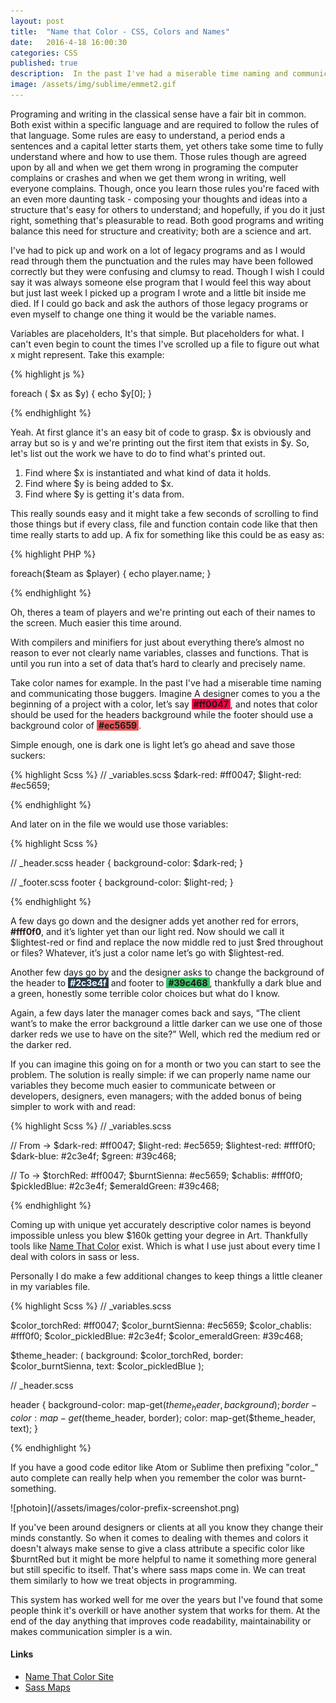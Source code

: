 ```yaml
---
layout: post
title:  "Name that Color - CSS, Colors and Names"
date:   2016-4-18 16:00:30
categories: CSS
published: true
description:  In the past I've had a miserable time naming and communicating those buggers.  Imagine A designer comes to you a the beginning of a project with a color, let’s say#ff0047, and notes that color should be used for the headers background while the footer should use a background color of#ec5659.
image: /assets/img/sublime/emmet2.gif
---
```

<style>.color-names{ font-weight: bold; padding: 0 3px; }</style>

Programing and writing in the classical sense have a fair bit in common.  Both exist within a specific language and are required to follow the rules of that language. Some rules are easy to understand, a period ends a sentences and a capital letter starts them, yet others take some time to fully understand where and how to use them.  Those rules though are agreed upon by all and when we get them wrong in programing the computer complains or crashes and when we get them wrong in writing, well everyone complains.  Though, once you learn those rules you're faced with an even more daunting task - composing your thoughts and ideas into a structure that's easy for others to understand; and hopefully, if you do it just right, something that's pleasurable to read. Both good programs and writing balance this need for structure and creativity; both are a science and art.  

I've had to pick up and work on a lot of legacy programs and as I would read through them the punctuation and the rules may have been followed correctly but they were confusing and clumsy to read.  Though I wish I could say it was always someone else program that I would feel this way about but just last week I picked up a program I wrote and a little bit inside me died. If I could go back and ask the authors of those legacy programs or even myself to change one thing it would be the variable names.

Variables are placeholders, It's that simple.  But placeholders for what.  I can't even begin to count the times I've scrolled up a file to figure out what x might represent. Take this example:


{% highlight js %}

foreach ( $x as $y)
{
	echo $y[0];
}

{% endhighlight %}

Yeah.  At first glance it's an easy bit of code to grasp.  $x is obviously and array but so is y and we're printing out the first item that exists in $y.  So, let's list out the work we have to do to find what's printed out.

1. Find where $x is instantiated and what kind of data it holds.
2. Find where $y is being added to $x.
3. Find where $y is getting it's data from.

This really sounds easy and it might take a few seconds of scrolling to find those things but if every class, file and function contain code like that then time really starts to add up. A fix for something like this could be as easy as:

{% highlight PHP %}

foreach($team as $player)
{
  echo player.name;
}

{% endhighlight %}

Oh, theres a team of players and we're printing out each of their names to the screen.  Much easier this time around.  

With compilers and minifiers for just about everything there’s almost no reason to ever not clearly name variables, classes and functions. That is until you run into a set of data that’s hard to clearly and precisely name.


Take color names for example.  In the past I've had a miserable time naming and communicating those buggers.  Imagine A designer comes to you a the beginning of a project with a color, let’s say <span class="color-names" style="background:#ff0047;">#ff0047</span>, and notes that color should be used for the headers background while the footer should use a background color of <span class="color-names" style="background:#ec5659; ">#ec5659</span>.

Simple enough, one is dark one is light let’s go ahead and save those suckers:

{% highlight Scss %}
// _variables.scss
$dark-red:    #ff0047;
$light-red:     #ec5659;

{% endhighlight %}

And later on in the file we would use those variables:

{% highlight Scss %}

// _header.scss
header { background-color: $dark-red; }

// _footer.scss
footer { background-color: $light-red; }

{% endhighlight %}

A few days go down and the designer adds yet another red for errors, <span style="background-color:#fff0f0; font-weight:bold;">#fff0f0</span>, and it’s lighter yet than our light red. Now should we call it $lightest-red or find and replace the now middle red to just $red throughout or files?  Whatever, it’s just a color name let’s go with $lightest-red.

Another few days go by and the designer asks to change the background of the header to <span class="color-names" style="background:#2c3e4f; color: white; ">#2c3e4f</span> and footer to <span class="color-names" style="background:#39c468;">#39c468</span>, thankfully a dark blue and a green, honestly some terrible color choices but what do I know.

Again, a few days later the manager comes back and says, “The client want’s to make the error background a little darker can we use one of those darker reds we use to have on the site?”  Well, which red the medium red or the darker red.

If you can imagine this going on for a month or two you can start to see the problem.  The solution is really simple: if we can properly name name our variables they become much easier to communicate between or developers, designers, even managers; with the added bonus of being simpler to work with and read:


{% highlight Scss %}
// _variables.scss

// From ->
$dark-red:        #ff0047;
$light-red:       #ec5659;
$lightest-red:    #fff0f0;
$dark-blue:       #2c3e4f;
$green:           #39c468;

// To ->
$torchRed:        #ff0047;
$burntSienna:     #ec5659;
$chablis:         #fff0f0;
$pickledBlue:     #2c3e4f;
$emeraldGreen:    #39c468;

{% endhighlight %}

Coming up with unique yet accurately descriptive color names is beyond impossible unless you blew $160k getting your degree in Art. Thankfully tools like [Name That Color](http://chir.ag/projects/name-that-color) exist.  Which is what I use just about every time I deal with colors in sass or less.

Personally I do make a few additional changes to keep things a little cleaner in my variables file.

{% highlight Scss %}
// _variables.scss

$color_torchRed:        #ff0047;
$color_burntSienna:     #ec5659;
$color_chablis:         #fff0f0;
$color_pickledBlue:     #2c3e4f;
$color_emeraldGreen:    #39c468;

$theme_header: (
  background: $color_torchRed,
  border: $color_burntSienna,
  text: $color_pickledBlue
  );

// _header.scss

header
{
  background-color: map-get($theme_header, background);
  border-color: map-get($theme_header, border);
  color: map-get($theme_header, text);
}

{% endhighlight %}


If you have a good code editor like Atom or Sublime then prefixing "color_" auto complete can really help when you remember the color was burnt-something.

<span style="max-width: 600px; display: block">
  ![photoin](/assets/images/color-prefix-screenshot.png)
</span>

If you've been around designers or clients at all you know they change their minds constantly.  So when it comes to dealing with themes and colors it doesn't always make sense to give a class attribute a specific color like $burntRed but it might be more helpful to name it something more general but still specific to itself. That's where sass maps come in. We can treat them similarly to how we treat objects in programming.


This system has worked well for me over the years but I've found that some people think it's overkill or have another system that works for them.  At the end of the day anything that improves code readability, maintainability or makes communication simpler is a win.


#### Links
* [Name That Color Site](http://chir.ag/projects/name-that-color/)
* [Sass Maps](http://sass-lang.com/documentation/Sass/Script/Functions.html/#map-functions)
